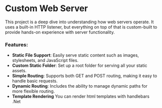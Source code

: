# Custom Web Server

This project is a deep dive into understanding how web servers operate.
It uses a built-in HTTP listener, but everything on top of that is custom-built to provide hands-on experience with server functionality.

### Features:
- **Static File Support**: Easily serve static content such as images, stylesheets, and JavaScript files.
- **Custom Static Folder**: Set up a root folder for serving all your static assets.
- **Simple Routing**: Supports both GET and POST routing, making it easy to handle basic requests.
- **Dynamic Routing**: Includes the ability to manage dynamic paths for more flexible routing.
- **Template Rendering** You can render html templates with handlebars .Net
